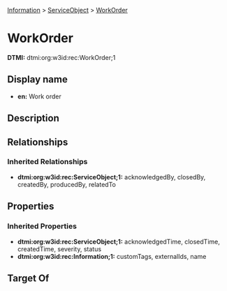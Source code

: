 [Information](../Information.md) > [ServiceObject](ServiceObject.md) > [WorkOrder](.)
# WorkOrder
**DTMI:** dtmi:org:w3id:rec:WorkOrder;1
## Display name
- **en:** Work order
## Description
## Relationships
### Inherited Relationships
* **dtmi:org:w3id:rec:ServiceObject;1:** acknowledgedBy, closedBy, createdBy, producedBy, relatedTo
## Properties
### Inherited Properties
* **dtmi:org:w3id:rec:ServiceObject;1:** acknowledgedTime, closedTime, createdTime, severity, status
* **dtmi:org:w3id:rec:Information;1:** customTags, externalIds, name
## Target Of

